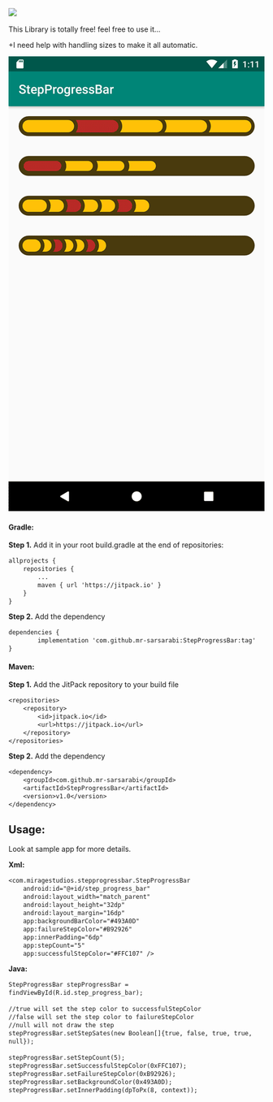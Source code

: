 [![](https://jitpack.io/v/mr-sarsarabi/StepProgressBar.svg)](https://jitpack.io/#mr-sarsarabi/StepProgressBar)

This Library is totally free! feel free to use it...

+I need help with handling sizes to make it all automatic.


![Screenshot of the library outcome.](screenshot.png)

#### Gradle:
**Step 1.** Add it in your root build.gradle at the end of repositories:

	allprojects {
		repositories {
			...
			maven { url 'https://jitpack.io' }
		}
	}
**Step 2.** Add the dependency

	dependencies {
	        implementation 'com.github.mr-sarsarabi:StepProgressBar:tag'
	}

#### Maven:


**Step 1.** Add the JitPack repository to your build file

	<repositories>
		<repository>
		    <id>jitpack.io</id>
		    <url>https://jitpack.io</url>
		</repository>
	</repositories>

**Step 2.** Add the dependency

	<dependency>
	    <groupId>com.github.mr-sarsarabi</groupId>
	    <artifactId>StepProgressBar</artifactId>
	    <version>v1.0</version>
	</dependency>


## Usage:

Look at sample app for more details.

**Xml:**

    <com.miragestudios.stepprogressbar.StepProgressBar
        android:id="@+id/step_progress_bar"
        android:layout_width="match_parent"
        android:layout_height="32dp"
        android:layout_margin="16dp"
        app:backgroundBarColor="#493A0D"
        app:failureStepColor="#B92926"
        app:innerPadding="6dp"
        app:stepCount="5"    
        app:successfulStepColor="#FFC107" />

**Java:**

    StepProgressBar stepProgressBar = findViewById(R.id.step_progress_bar);
    
    //true will set the step color to successfulStepColor
    //false will set the step color to failureStepColor
    //null will not draw the step
    stepProgressBar.setStepSates(new Boolean[]{true, false, true, true, null});
    
    stepProgressBar.setStepCount(5);
    stepProgressBar.setSuccessfulStepColor(0xFFC107);
    stepProgressBar.setFailureStepColor(0xB92926);
    stepProgressBar.setBackgroundColor(0x493A0D);
    stepProgressBar.setInnerPadding(dpToPx(8, context));